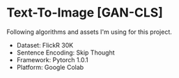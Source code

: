 # Text-To-Image [GAN-CLS]

Following algorithms and assets I'm using for this project.<br>
- Dataset: FlickR 30K
- Sentence Encoding: Skip Thought
- Framework: Pytorch 1.0.1
- Platform: Google Colab
